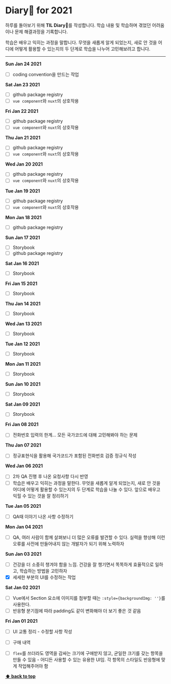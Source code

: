 # Diary📒 for 2021

하루를 돌아보기 위해 **TIL Diary**📒를 작성합니다. 학습 내용 및 학습하며 겪었던 어려움이나 문제 해결과정을 기록합니다. 

학습은 배우고 익히는 과정을 말합니다. 무엇을 새롭게 알게 되었는지, 새로 안 것을 어디에 어떻게 활용할 수 있는지의 두 단계로 학습을 나누어 고민해보려고 합니다. 


---

**Sun Jan 24 2021**
- [ ] coding convention을 만드는 작업

**Sat Jan 23 2021**
- [ ] github package registry
- [ ] `vue component`와 `nuxt`의 상호작용

**Fri Jan 22 2021**
- [ ] github package registry
- [ ] `vue component`와 `nuxt`의 상호작용

**Thu Jan 21 2021**
- [ ] github package registry
- [ ] `vue component`와 `nuxt`의 상호작용

**Wed Jan 20 2021**
- [ ] github package registry
- [ ] `vue component`와 `nuxt`의 상호작용

**Tue Jan 19 2021**
- [ ] github package registry
- [ ] `vue component`와 `nuxt`의 상호작용

**Mon Jan 18 2021**
- [ ] github package registry

**Sun Jan 17 2021**
- [ ] Storybook
- [ ] github package registry

**Sat Jan 16 2021**
- [ ] Storybook

**Fri Jan 15 2021**
- [ ] Storybook

**Thu Jan 14 2021**
- [ ] Storybook

**Wed Jan 13 2021**
- [ ] Storybook

**Tue Jan 12 2021**
- [ ] Storybook

**Mon Jan 11 2021**
- [ ] Storybook

**Sun Jan 10 2021**
- [ ] Storybook

**Sat Jan 09 2021**
- [ ] Storybook

**Fri Jan 08 2021**
- [ ] 전화번호 입력의 한계... 모든 국가코드에 대해 고민해봐야 하는 문제

**Thu Jan 07 2021**
- [ ] 정규표현식을 활용해 국가코드가 포함된 전화번호 검증 정규식 작성

**Wed Jan 06 2021**
- [ ] 2차 QA 진행 후 나온 요청사항 다시 반영
- [ ] 학습은 배우고 익히는 과정을 말한다. 무엇을 새롭게 알게 되었는지, 새로 안 것을 어디에 어떻게 활용할 수 있는지의 두 단계로 학습을 나눌 수 있다. 앞으로 배우고 익힐 수 있는 것을 잘 정리하기

**Tue Jan 05 2021**
- [ ] QA때 이야기 나온 사항 수정하기

**Mon Jan 04 2021**
- [ ] QA, 여러 사람이 함께 살펴보니 더 많은 오류를 발견할 수 있다. 실력을 향상해 이런 오류를 사전에 만들어내지 않는 개발자가 되기 위해 노력하자

**Sun Jan 03 2021**
- [ ] 건강을 더 소중히 챙겨야 함을 느낌. 건강을 잘 챙기면서 똑똑하게 효율적으로 일하고, 학습하는 방법을 고민하자
- [x] 세세한 부분의 UI를 수정하는 작업

**Sat Jan 02 2021**
- [ ] Vue에서 Section 요소에 이미지를 첨부할 때는 `:style={backgroundImg: ''}`를 사용한다.
- [ ] 반응형 분기점에 따라 padding도 같이 변화해야 더 보기 좋은 것 같음

**Fri Jan 01 2021**
- [ ] UI 교통 정리 - 수정할 사항 작성
- [ ] 구매 내역
- [ ] `flex`를 쓰더라도 영역을 감싸는 크기에 구애받지 않고, 균일한 크기를 갖는 항목을 만들 수 있음 - 어디든 사용할 수 있는 유용한 UI임. 각 항목의 스타일도 반응형에 맞게 작업해주어야 함


**[⬆ back to top](#table-of-contents)**
